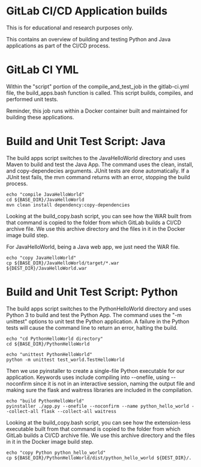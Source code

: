 # GitLab CI/CD Application builds

This is for educational and research purposes only. 

This contains an overview of building and testing Python and Java applications as part of the CI/CD process.

# GitLab CI YML

Within the "script" portion of the compile_and_test_job in the gitlab-ci.yml file, the build_apps.bash function is called. This script builds, compiles, and performed unit tests.

Reminder, this job runs within a Docker container built and maintained for building these applications.

# Build and Unit Test Script: Java

The build apps script switches to the JavaHelloWorld directory and uses Maven to build and test the Java App. The command uses the clean, install, and copy-dependecies arguments. JUnit tests are done automatically. If a JUnit test fails, the mvn command returns with an error, stopping the build process.

```
echo "compile JavaHelloWorld"
cd ${BASE_DIR}/JavaHelloWorld
mvn clean install dependency:copy-dependencies
```

Looking at the build_copy.bash script, you can see how the WAR built from that command is copied to the folder from which GitLab builds a CI/CD archive file. We use this archive directory and the files in it in the Docker image build step.

For JavaHelloWorld, being a Java web app, we just need the WAR file.

```
echo "copy JavaHelloWorld"
cp ${BASE_DIR}/JavaHelloWorld/target/*.war ${DEST_DIR}/JavaHelloWorld.war
```

# Build and Unit Test Script: Python

The build apps script switches to the PythonHelloWorld directory and uses Python 3 to build and test the Python App. The command uses the "-m unittest" options to unit test the Python application. A failure in the Python tests will cause the command line to return an error, halting the build.

```
echo "cd PythonHelloWorld directory"
cd ${BASE_DIR}/PythonHelloWorld

echo "unittest PythonHelloWorld"
python -m unittest test_world.TestHelloWorld
```

Then we use pyinstaller to create a single-file Python executable for our application. Keywords uses include compiling into --onefile, using --noconfirm since it is not in an interactive session, naming the output file and making sure the flask and waitress libraries are included in the compilation.

```
echo "build PythonHelloWorld"
pyinstaller ./app.py --onefile --noconfirm --name python_hello_world --collect-all flask --collect-all waitress
```

Looking at the build_copy.bash script, you can see how the extension-less executable built from that command is copied to the folder from which GitLab builds a CI/CD archive file. We use this archive directory and the files in it in the Docker image build step.

```
echo "copy Python python_hello_world"
cp ${BASE_DIR}/PythonHelloWorld/dist/python_hello_world ${DEST_DIR}/.
```

